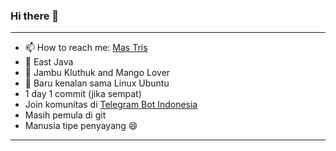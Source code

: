 ### Hi there 👋
----
- 📫 How to reach me: [Mas Tris](https://t.me/onsirtus) 
- 📍 East Java 
- 🍐 Jambu Kluthuk and Mango Lover
- 🐧 Baru kenalan sama Linux Ubuntu
- 1 day 1 commit (jika sempat)
- Join komunitas di [Telegram Bot Indonesia](https://t.me/botindonesia)
- Masih pemula di git
- Manusia tipe penyayang :smile:


----
<!--
**threedisk/threedisk** is a ✨ _special_ ✨ repository because its `README.md` (this file) appears on your GitHub profile.

Here are some ideas to get you started:

- 🔭 I’m currently working on ...
- 🌱 I’m currently learning ...
- 👯 I’m looking to collaborate on ...
- 🤔 I’m looking for help with ...
- 💬 Ask me about ...
- 📫 How to reach me: ...
- 😄 Pronouns: ...
- ⚡ Fun fact: ...
- :smirk: Gak paham
-->
